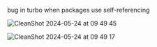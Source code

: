 bug in turbo when packages use self-referencing

![CleanShot 2024-05-24 at 09 49 45](https://github.com/juliusmarminge/turbo-self-referencing/assets/51714798/66d809a2-050b-4e1a-8dfe-96be8ae4da8c)

![CleanShot 2024-05-24 at 09 49 17](https://github.com/juliusmarminge/turbo-self-referencing/assets/51714798/f9b979ff-1988-41e2-80da-4355e463eb40)
